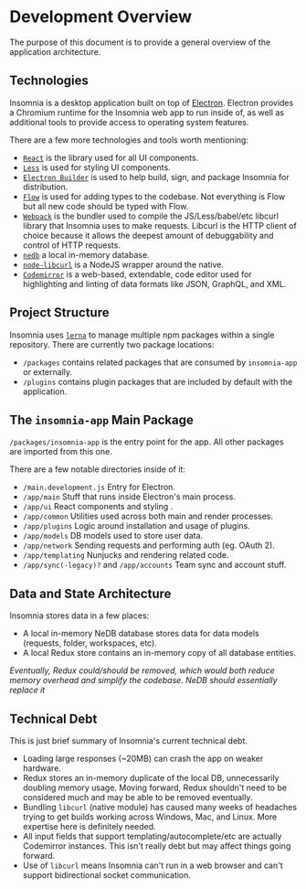 # Development Overview

The purpose of this document is to provide a general overview of the application architecture.

## Technologies

Insomnia is a desktop application built on top of [Electron](http://electronjs.org/). Electron 
provides a Chromium runtime for the Insomnia web app to run inside of, as well as additional tools
to provide access to operating system features.

There are a few more technologies and tools worth mentioning:

- [`React`](https://reactjs.org/) is the library used for all UI components.
- [`Less`](http://lesscss.org/) is used for styling UI components.
- [`Electron Builder`](https://github.com/electron-userland/electron-builder) is used to help build,
  sign, and package Insomnia for distribution.
- [`Flow`](https://flow.org/) is used for adding types to the codebase. Not everything is Flow but
  all new code should be typed with Flow.
- [`Webpack`](https://webpack.js.org/) is the bundler used to compile the JS/Less/babel/etc
  libcurl library that Insomnia uses to make requests. Libcurl is the HTTP client of choice because
  it allows the deepest amount of debuggability and control of HTTP requests.
- [`nedb`](https://github.com/louischatriot/nedb) a local in-memory database.
- [`node-libcurl`](https://github.com/JCMais/node-libcurl) is a NodeJS wrapper around the native.
- [`Codemirror`](https://codemirror.net/) is a web-based, extendable, code editor used for 
  highlighting and linting of data formats like JSON, GraphQL, and XML.

## Project Structure

Insomnia uses [`lerna`](https://lerna.js.org/) to manage multiple npm packages within a single 
repository. There are currently two package locations:

- `/packages` contains related packages that are consumed by `insomnia-app` or externally.
- `/plugins` contains plugin packages that are included by default with the application.

## The `insomnia-app` Main Package

`/packages/insomnia-app` is the entry point for the app. All other packages are imported from this
one.

There are a few notable directories inside of it:

- `/main.development.js` Entry for Electron.
- `/app/main` Stuff that runs inside Electron's main process.
- `/app/ui` React components and styling .
- `/app/common` Utilities used across both main and render processes.
- `/app/plugins` Logic around installation and usage of plugins.
- `/app/models` DB models used to store user data.
- `/app/network` Sending requests and performing auth (eg. OAuth 2).
- `/app/templating` Nunjucks and rendering related code.
- `/app/sync(-legacy)?` and `/app/accounts` Team sync and account stuff.

## Data and State Architecture

Insomnia stores data in a few places:

- A local in-memory NeDB database stores data for data models (requests, folder, workspaces, etc).
- A local Redux store contains an in-memory copy of all database entities.

*Eventually, Redux could/should be removed, which would both reduce memory overhead and simplify
the codebase. NeDB should essentially replace it*

## Technical Debt

This is just brief summary of Insomnia's current technical debt.

- Loading large responses (~20MB) can crash the app on weaker hardware.
- Redux stores an in-memory duplicate of the local DB, unnecessarily doubling memory usage. Moving
  forward, Redux shouldn't need to be considered much and may be able to be removed eventually.
- Bundling `libcurl` (native module) has caused many weeks of headaches trying to get builds working
  across Windows, Mac, and Linux. More expertise here is definitely needed.
- All input fields that support templating/autocomplete/etc are actually Codemirror instances. This
  isn't really debt but may affect things going forward.
- Use of `libcurl` means Insomnia can't run in a web browser and can't support bidirectional socket
  communication.
